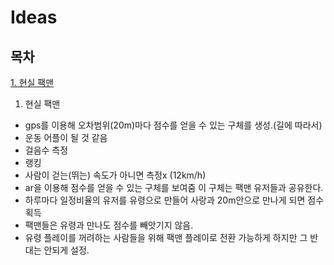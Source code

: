# Ideas

## 목차

[1. 현실 팩맨](#pac_man)

1. 현실 팩맨<a id="pac_man"></a>

- gps를 이용해 오차범위(20m)마다 점수를 얻을 수 있는 구체를 생성.(길에 따라서)
- 운동 어플이 될 것 같음
- 걸음수 측정
- 랭킹
- 사람이 걷는(뛰는) 속도가 아니면 측정x (12km/h)
- ar을 이용해 점수를 얻을 수 있는 구체를 보여줌 이 구체는 팩맨 유저들과 공유한다.
- 하루마다 일정비율의 유저를 유령으로 만들어 사랑과 20m안으로 만나게 되면 점수 획득
- 팩맨들은 유령과 만나도 점수를 빼앗기지 않음.
- 유령 플레이를 꺼려하는 사람들을 위해 팩맨 플레이로 전환 가능하게 하지만 그 반대는 안되게 설정.
